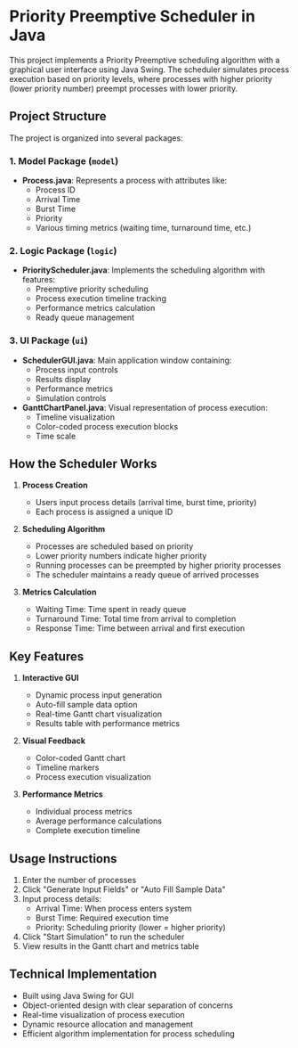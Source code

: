 # Priority Preemptive Scheduler in Java

This project implements a Priority Preemptive scheduling algorithm with a graphical user interface using Java Swing. The scheduler simulates process execution based on priority levels, where processes with higher priority (lower priority number) preempt processes with lower priority.

## Project Structure

The project is organized into several packages:

### 1. Model Package (`model`)
- **Process.java**: Represents a process with attributes like:
  - Process ID
  - Arrival Time
  - Burst Time
  - Priority
  - Various timing metrics (waiting time, turnaround time, etc.)

### 2. Logic Package (`logic`)
- **PriorityScheduler.java**: Implements the scheduling algorithm with features:
  - Preemptive priority scheduling
  - Process execution timeline tracking
  - Performance metrics calculation
  - Ready queue management

### 3. UI Package (`ui`)
- **SchedulerGUI.java**: Main application window containing:
  - Process input controls
  - Results display
  - Performance metrics
  - Simulation controls
- **GanttChartPanel.java**: Visual representation of process execution:
  - Timeline visualization
  - Color-coded process execution blocks
  - Time scale

## How the Scheduler Works

1. **Process Creation**
   - Users input process details (arrival time, burst time, priority)
   - Each process is assigned a unique ID

2. **Scheduling Algorithm**
   - Processes are scheduled based on priority
   - Lower priority numbers indicate higher priority
   - Running processes can be preempted by higher priority processes
   - The scheduler maintains a ready queue of arrived processes

3. **Metrics Calculation**
   - Waiting Time: Time spent in ready queue
   - Turnaround Time: Total time from arrival to completion
   - Response Time: Time between arrival and first execution

## Key Features

1. **Interactive GUI**
   - Dynamic process input generation
   - Auto-fill sample data option
   - Real-time Gantt chart visualization
   - Results table with performance metrics

2. **Visual Feedback**
   - Color-coded Gantt chart
   - Timeline markers
   - Process execution visualization

3. **Performance Metrics**
   - Individual process metrics
   - Average performance calculations
   - Complete execution timeline

## Usage Instructions

1. Enter the number of processes
2. Click "Generate Input Fields" or "Auto Fill Sample Data"
3. Input process details:
   - Arrival Time: When process enters system
   - Burst Time: Required execution time
   - Priority: Scheduling priority (lower = higher priority)
4. Click "Start Simulation" to run the scheduler
5. View results in the Gantt chart and metrics table

## Technical Implementation

- Built using Java Swing for GUI
- Object-oriented design with clear separation of concerns
- Real-time visualization of process execution
- Dynamic resource allocation and management
- Efficient algorithm implementation for process scheduling
